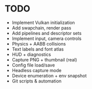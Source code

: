 # TODO
- Implement Vulkan initialization
- Add swapchain, render pass
- Add pipelines and descriptor sets
- Implement input, camera controls
- Physics + AABB collisions
- Text labels and font atlas
- HUD + diagnostics
- Capture PNG + thumbnail (real)
- Config file load/save
- Headless capture mode
- Device enumeration + env snapshot
- Git scripts & automation

